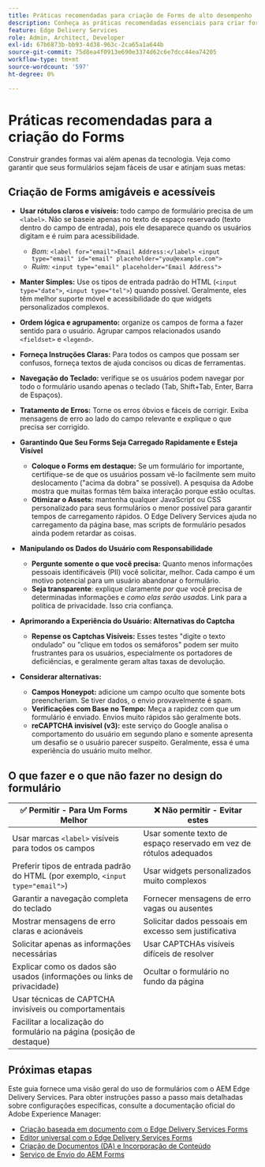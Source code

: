 ```yaml
---
title: Práticas recomendadas para criação de Forms de alto desempenho
description: Conheça as práticas recomendadas essenciais para criar formulários amigáveis, acessíveis e de alto desempenho usando o AEM Forms. Melhore a qualidade dos dados, a experiência do usuário e as taxas de sucesso de envio.
feature: Edge Delivery Services
role: Admin, Architect, Developer
exl-id: 67b6873b-bb93-4d38-963c-2ca65a1a644b
source-git-commit: 75d8ea4f0913e690e3374d62c6e7dcc44ea74205
workflow-type: tm+mt
source-wordcount: '597'
ht-degree: 0%

---
```


# Práticas recomendadas para a criação do Forms

Construir grandes formas vai além apenas da tecnologia. Veja como garantir que seus formulários sejam fáceis de usar e atinjam suas metas:

## Criação de Forms amigáveis e acessíveis

* **Usar rótulos claros e visíveis:** todo campo de formulário precisa de um `<label>`. Não se baseie apenas no texto de espaço reservado (texto dentro do campo de entrada), pois ele desaparece quando os usuários digitam e é ruim para acessibilidade.
   * *Bom:* `<label for="email">Email Address:</label> <input type="email" id="email" placeholder="you@example.com">`
   * *Ruim:* `<input type="email" placeholder="Email Address">`
* **Manter Simples:** Use os tipos de entrada padrão do HTML (`<input type="date">`, `<input type="tel">`) quando possível. Geralmente, eles têm melhor suporte móvel e acessibilidade do que widgets personalizados complexos.
* **Ordem lógica e agrupamento:** organize os campos de forma a fazer sentido para o usuário. Agrupar campos relacionados usando `<fieldset>` e `<legend>`.
* **Forneça Instruções Claras:** Para todos os campos que possam ser confusos, forneça textos de ajuda concisos ou dicas de ferramentas.
* **Navegação do Teclado:** verifique se os usuários podem navegar por todo o formulário usando apenas o teclado (Tab, Shift+Tab, Enter, Barra de Espaços).
* **Tratamento de Erros:** Torne os erros óbvios e fáceis de corrigir. Exiba mensagens de erro ao lado do campo relevante e explique o que precisa ser corrigido.

* **Garantindo Que Seu Forms Seja Carregado Rapidamente e Esteja Visível**

   * **Coloque o Forms em destaque:** Se um formulário for importante, certifique-se de que os usuários possam vê-lo facilmente sem muito deslocamento (&quot;acima da dobra&quot; se possível). A pesquisa da Adobe mostra que muitas formas têm baixa interação porque estão ocultas.
   * **Otimizar o Assets:** mantenha qualquer JavaScript ou CSS personalizado para seus formulários o menor possível para garantir tempos de carregamento rápidos. O Edge Delivery Services ajuda no carregamento da página base, mas scripts de formulário pesados ainda podem retardar as coisas.

* **Manipulando os Dados do Usuário com Responsabilidade**
   * **Pergunte somente o que você precisa:** Quanto menos informações pessoais identificáveis (PII) você solicitar, melhor. Cada campo é um motivo potencial para um usuário abandonar o formulário.
   * **Seja transparente**: explique claramente *por que* você precisa de determinadas informações e *como elas serão usadas*. Link para a política de privacidade. Isso cria confiança.

* **Aprimorando a Experiência do Usuário: Alternativas do Captcha**

   * **Repense os Captchas Visíveis:** Esses testes &quot;digite o texto ondulado&quot; ou &quot;clique em todos os semáforos&quot; podem ser muito frustrantes para os usuários, especialmente os portadores de deficiências, e geralmente geram altas taxas de devolução.

* **Considerar alternativas:**
   * **Campos Honeypot:** adicione um campo oculto que somente bots preencheriam. Se tiver dados, o envio provavelmente é spam.
   * **Verificações com Base no Tempo:** Meça a rapidez com que um formulário é enviado. Envios muito rápidos são geralmente bots.
   * **reCAPTCHA invisível (v3):** este serviço do Google analisa o comportamento do usuário em segundo plano e somente apresenta um desafio se o usuário parecer suspeito. Geralmente, essa é uma experiência do usuário muito melhor.

## O que fazer e o que não fazer no design do formulário

| ✅ Permitir - Para Um Forms Melhor | ❌ Não permitir - Evitar estes |
|----------------------------------------------------------------------|------------------------------------------------------------------|
| Usar marcas `<label>` visíveis para todos os campos | Usar somente texto de espaço reservado em vez de rótulos adequados |
| Preferir tipos de entrada padrão do HTML (por exemplo, `<input type="email">`) | Usar widgets personalizados muito complexos |
| Garantir a navegação completa do teclado | Fornecer mensagens de erro vagas ou ausentes |
| Mostrar mensagens de erro claras e acionáveis | Solicitar dados pessoais em excesso sem justificativa |
| Solicitar apenas as informações necessárias | Usar CAPTCHAs visíveis difíceis de resolver |
| Explicar como os dados são usados (informações ou links de privacidade) | Ocultar o formulário no fundo da página |
| Usar técnicas de CAPTCHA invisíveis ou comportamentais |                                                                  |
| Facilitar a localização do formulário na página (posição de destaque) |                                                                  |


## Próximas etapas

Este guia fornece uma visão geral do uso de formulários com o AEM Edge Delivery Services. Para obter instruções passo a passo mais detalhadas sobre configurações específicas, consulte a documentação oficial do Adobe Experience Manager:

* [Criação baseada em documento com o Edge Delivery Services Forms](/help/edge/docs/forms/tutorial.md)
* [Editor universal com o Edge Delivery Services Forms](/help/edge/docs/forms/universal-editor/overview-universal-editor-for-edge-delivery-services-for-forms.md)
* [Criação de Documentos (DA) e Incorporação de Conteúdo](https://www.aem.live/developer/da-tutorial)
* [Serviço de Envio do AEM Forms](/help/edge/docs/forms/configure-submission-action-for-eds-forms.md)
